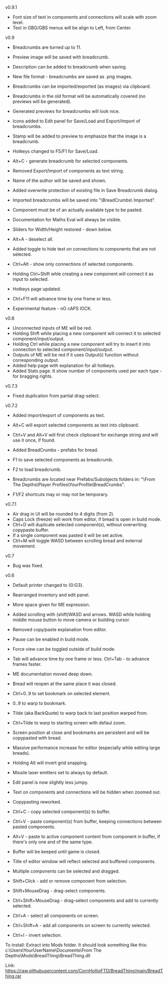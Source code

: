 v0.9.1
- Font size of text in components and connections will scale with zoom level.
- Text in GBG/GBS menus will be align to Left, from Center.


v0.9
- Breadcrumbs are turned up to 11.
- Preview image will be saved with breadcrumb.
- Description can be added to breadcrumb when saving.
- New file format - breadcrumbs are saved as .png images.
- Breadcrumbs can be imported/exported (as images) via clipboard.
- Breadcrumbs in the old format will be automatically covered (no previews will be generated).
- Generated previews for breadcrumbs will look nice.
- Icons added to Edit panel for Save/Load and Export/Import of breadcrumbs.
- Stamp will be added to preview to emphasize that the image is a breadcrumb.
- Hotkeys changed to F5/F1 for Save/Load.
- Alt+C - generate breadcrumb for selected components.
- Removed Export/Import of components as text string.
- Name of the author will be saved and shown.
- Added overwrite protection of existing file in Save Breadcrumb dialog.
- Imported breadcrumbs will be saved into "\BreadCrumbs\ Imported".

- Component must be of an actually available type to be pasted.
- Documentation for Maths Eval will always be visible.
- Sliders for Width/Height restored - down below.
- Alt+A - deselect all.
- Added toggle to hide text on connections to components that are not selected.
- Ctrl+Alt - show only connections of selected components.
- Holding Ctrl+Shift whle creating a new component will connect it as input to selected.
- Hotkeys page updated.
- Ctrl+F11 will advance time by one frame or less.
- Experimental feature - nO cAPS lOCK.


v0.8
- Unconnected inputs of ME will be red.
- Holding Shift while placing a new component will connect it to selected component/input/output.
- Holding Ctrl while placing a new component will try to insert it into connection to selected component/input/output.
- Outputs of ME will be red if it uses Output(i) function without corresponding output.
- Added help page with explanation for all hotkeys.
- Added Stats page. It show number of components used per each type - for bragging rights.


v0.7.3
- Fixed duplication from partial drag-select.


v0.7.2
- Added import/export of components as text.
- Alt+C will export selected components as text into clipboard.
- Ctrl+V and Alt+V will first check clipboard for exchange string and will use it once, if found.

- Added BreadCrumbs - prefabs for bread.
- F1 to save selected components as breadcrumb.
- F2 to load breadcrumb.
- Breadcrumbs are located near Prefabs/Subobjects folders in: "\From The Depths\Player Profiles\YourProfile\BreadCrumbs\".
- F1/F2 shortcuts may or may not be temporary.


v0.7.1
- Air drag in UI will be rounded to 4 digits (from 2).
- Caps Lock (freeze) will work from editor, if bread is open in build mode.
- Ctrl+D will duplicate selected component(s), without overwriting copypaste buffer.
- If a single component was pasted it will be set active.
- Ctrl+M will toggle WASD between scrolling bread and external movement.


v0.7
- Bug was fixed.


v0.6
- Default printer changed to {0:G3}.
- Rearranged inventory and edit panel.
- More space given for ME expression.
- Added scrolling with (shift)WASD and arrows. WASD while holding middle mouse button to move camera or building cursor.
- Removed copy/paste explanation from editor.
- Pause can be enabled in build mode.
- Force view can be toggled outside of build mode.
- Tab will advance time by one frame or less. Ctrl+Tab - to advance frames faster.
- ME documentation moved deep down.

- Bread will reopen at the same place it was closed.
- Ctrl+0..9 to set bookmark on selected element.
- 0..9 to warp to bookmark.
- Tilde (aka BackQuote) to warp back to last position warped from.
- Ctrl+Tilde to warp to starting screen with defaul zoom.
- Screen position at close and bookmarks are persistent and will be copypasted with bread.

- Massive performance increase for editor (especially while editing large breads).
- Holding Alt will invert grid snapping.
- Missile laser emitters set to always by default.
- Edit panel is now slightly less jumpy.
- Text on components and connections will be hidden when zoomed out.

- Copypasting reworked.
- Ctrl+C - copy selected component(s) to buffer.
- Ctrl+V - paste component(s) from buffer, keeping connections between pasted components.
- Alt+V - paste to active component content from component in buffer, if there's only one and of the same type.
- Buffer will be keeped until game is closed.
- Title of editor window will reflect selected and buffered components.

- Multiple components can be selected and dragged.
- Shift+Click - add or remove component from selection.
- Shift+MouseDrag - drag-select components.
- Ctrl+Shift+MouseDrag - drag-select components and add to currently selected.
- Ctrl+A - select all components on screen.
- Ctrl+Shift+A - add all components on screen to currently selected.
- Ctrl+I - invert selection.


To install:
Extract into Mods folder.
It should look something like this:
c:\Users\YourUserName\Documents\From The Depths\Mods\BreadThing\BreadThing.dll

Link:
https://raw.githubusercontent.com/CornHollioFTD/BreadThing/main/BreadThing.rar

